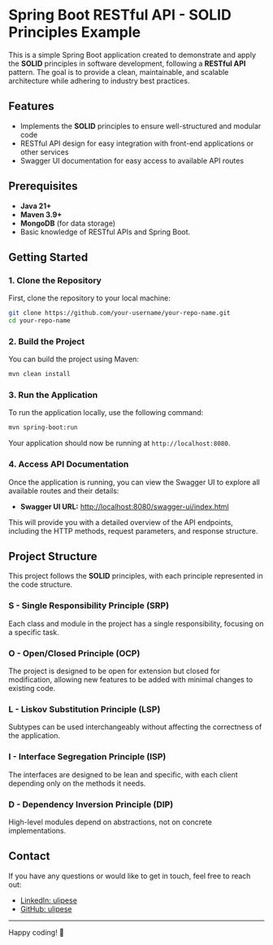 
# Spring Boot RESTful API - SOLID Principles Example

This is a simple Spring Boot application created to demonstrate and apply the **SOLID** principles in software development, following a **RESTful API** pattern. The goal is to provide a clean, maintainable, and scalable architecture while adhering to industry best practices.

## Features

- Implements the **SOLID** principles to ensure well-structured and modular code
- RESTful API design for easy integration with front-end applications or other services
- Swagger UI documentation for easy access to available API routes

## Prerequisites
- **Java 21+**
- **Maven 3.9+**
- **MongoDB** (for data storage)
- Basic knowledge of RESTful APIs and Spring Boot.

## Getting Started

### 1. Clone the Repository

First, clone the repository to your local machine:

```bash
git clone https://github.com/your-username/your-repo-name.git
cd your-repo-name
```

### 2. Build the Project

You can build the project using Maven:

```bash
mvn clean install
```

### 3. Run the Application

To run the application locally, use the following command:

```bash
mvn spring-boot:run
```

Your application should now be running at `http://localhost:8080`.

### 4. Access API Documentation

Once the application is running, you can view the Swagger UI to explore all available routes and their details:

- **Swagger UI URL:** [http://localhost:8080/swagger-ui/index.html](http://localhost:8080/swagger-ui/index.html)

This will provide you with a detailed overview of the API endpoints, including the HTTP methods, request parameters, and response structure.

## Project Structure

This project follows the **SOLID** principles, with each principle represented in the code structure.

### S - Single Responsibility Principle (SRP)
Each class and module in the project has a single responsibility, focusing on a specific task.

### O - Open/Closed Principle (OCP)
The project is designed to be open for extension but closed for modification, allowing new features to be added with minimal changes to existing code.

### L - Liskov Substitution Principle (LSP)
Subtypes can be used interchangeably without affecting the correctness of the application.

### I - Interface Segregation Principle (ISP)
The interfaces are designed to be lean and specific, with each client depending only on the methods it needs.

### D - Dependency Inversion Principle (DIP)
High-level modules depend on abstractions, not on concrete implementations.

## Contact

If you have any questions or would like to get in touch, feel free to reach out:

- [LinkedIn: ulipese](https://linkedin.com/in/ulipese)
- [GitHub: ulipese](https://github.com/ulipese)

---

Happy coding! 🚀